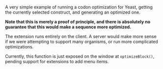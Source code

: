 A very simple example of running a codon optimization for Yeast, getting the currently selected construct, and generating an optimized one.

**Note that this is merely a proof of principle, and there is absolutely no guarantee that this would make a sequence more optimized.**

The extension runs entirely on the client. A server would make more sense if we were attempting to support many organisms, or run more complicated optimizations.

Currently, this function is just exposed on the window at `optimizeBlock()`, pending support for extensions to add menu items.